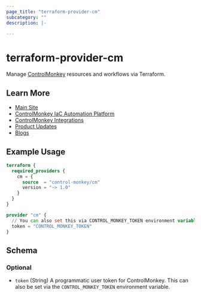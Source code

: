 ```yaml
---
page_title: "terraform-provider-cm"
subcategory: ""
description: |-

---
```


# terraform-provider-cm

Manage [ControlMonkey](https://controlmonkey.io/) resources and workflows via Terraform.

## Learn More

- [Main Site](https://controlmonkey.io/)
- [ControlMonkey IaC Automation Platform](https://controlmonkey.io/iac-automation-platform/)
- [ControlMonkey Integrations](https://controlmonkey.io/integrations/)
- [Product Updates](https://controlmonkey.io/product-news/)
- [Blogs](https://controlmonkey.io/blog/)

## Example Usage

```terraform
terraform {
  required_providers {
    cm = {
      source  = "control-monkey/cm"
      version = "~> 1.0"
    }
  }
}

provider "cm" {
  // You can also set this via CONTROL_MONKEY_TOKEN environment variable.
  token = "CONTROL_MONKEY_TOKEN"
}
```

<!-- schema generated by tfplugindocs -->
## Schema

### Optional

- `token` (String) A programmatic user token for ControlMonkey. This can also be set via the `CONTROL_MONKEY_TOKEN` environment variable.
